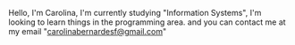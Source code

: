 Hello, I'm Carolina, I'm currently studying "Information Systems", I'm looking to learn things in the programming area. and you can contact me at my email "carolinabernardesf@gmail.com"
